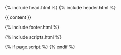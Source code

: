<!DOCTYPE html>
<html lang="fr">
{% include head.html %}
<body id="top">
  {% include header.html %} 
  
  {{ content }} 
  
  {% include footer.html %}
  
  {% include scripts.html %}
  <script type="text/javascript">
    $(".sticky-header").sticky({
      topSpacing: 0
    });
  </script>
  
  {% if page.script %}
    <script type="text/javascript">
    {% include {{page.script}} %}
    </script>
  {% endif %}
</body>
</html >